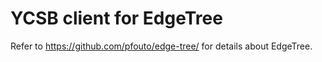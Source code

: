 YCSB client for EdgeTree
=====

Refer to https://github.com/pfouto/edge-tree/ for details about EdgeTree.
